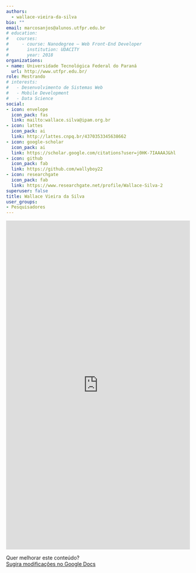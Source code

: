 ```yaml
---
authors:
  - wallace-vieira-da-silva
bio: ""
email: marcosanjos@alunos.utfpr.edu.br
# education:
#   courses:
#     - course: Nanodegree – Web Front-End Developer
#       institution: UDACITY
#       year: 2018
organizations:
- name: Universidade Tecnológica Federal do Paraná
  url: http://www.utfpr.edu.br/
role: Mestrando
# interests:
#   - Desenvolvimento de Sistemas Web
#   - Mobile Development
#   - Data Science
social:
- icon: envelope
  icon_pack: fas
  link: mailto:wallace.silva@ipam.org.br
- icon: lattes
  icon_pack: ai
  link: http://lattes.cnpq.br/4370353345638662
- icon: google-scholar
  icon_pack: ai
  link: https://scholar.google.com/citations?user=j0HK-7IAAAAJ&hl
- icon: github
  icon_pack: fab
  link: https://github.com/wallyboy22
- icon: researchgate
  icon_pack: fab
  link: https://www.researchgate.net/profile/Wallace-Silva-2
superuser: false
title: Wallace Vieira da Silva
user_groups:
- Pesquisadores
---
```


<iframe frameborder="0" style="width: 100%; height: 900px" src="https://docs.google.com/document/d/e/2PACX-1vSl1uwNl3DIIIBymlpt0HBIaBMGzM1Pzj4SOM6ggJr86cmNfkc3EEB-2WHt-1TvLlx1Z48aUcJ88OZJ/pub?embedded=true"></iframe>

Quer melhorar este conteúdo?<br>
[<i class="fa fa-edit" aria-hidden="true"></i> Sugira modificações no Google Docs][edit]

[edit]: https://docs.google.com/document/d/1U3VUqSFxHHBdJOY0E6h0Xrzxg60uG1AgAGHflSIbOoQ/edit?usp=sharing
